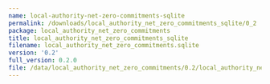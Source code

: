 ```yaml
---
name: local-authority-net-zero-commitments-sqlite
permalink: /downloads/local_authority_net_zero_commitments_sqlite/0_2
package: local_authority_net_zero_commitments
title: local_authority_net_zero_commitments_sqlite
filename: local_authority_net_zero_commitments.sqlite
version: '0.2'
full_version: 0.2.0
file: /data/local_authority_net_zero_commitments/0.2/local_authority_net_zero_commitments.sqlite
---
```

